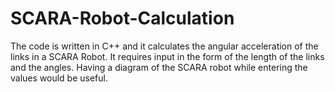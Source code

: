 # SCARA-Robot-Calculation
The code is written in C++ and it calculates the angular acceleration of the links in a SCARA Robot. It requires input in the form of the length of the links and the angles. Having a diagram of the SCARA robot while entering the values would be useful. 
